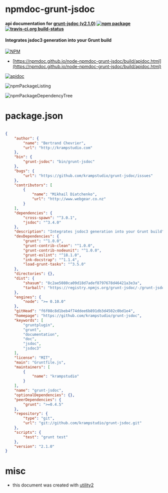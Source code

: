 # npmdoc-grunt-jsdoc

#### api documentation for  [grunt-jsdoc (v2.1.0)](https://github.com/krampstudio/grunt-jsdoc)  [![npm package](https://img.shields.io/npm/v/npmdoc-grunt-jsdoc.svg?style=flat-square)](https://www.npmjs.org/package/npmdoc-grunt-jsdoc) [![travis-ci.org build-status](https://api.travis-ci.org/npmdoc/node-npmdoc-grunt-jsdoc.svg)](https://travis-ci.org/npmdoc/node-npmdoc-grunt-jsdoc)

#### Integrates jsdoc3 generation into your Grunt build

[![NPM](https://nodei.co/npm/grunt-jsdoc.png?downloads=true&downloadRank=true&stars=true)](https://www.npmjs.com/package/grunt-jsdoc)

- [https://npmdoc.github.io/node-npmdoc-grunt-jsdoc/build/apidoc.html](https://npmdoc.github.io/node-npmdoc-grunt-jsdoc/build/apidoc.html)

[![apidoc](https://npmdoc.github.io/node-npmdoc-grunt-jsdoc/build/screenCapture.buildCi.browser.%252Ftmp%252Fbuild%252Fapidoc.html.png)](https://npmdoc.github.io/node-npmdoc-grunt-jsdoc/build/apidoc.html)

![npmPackageListing](https://npmdoc.github.io/node-npmdoc-grunt-jsdoc/build/screenCapture.npmPackageListing.svg)

![npmPackageDependencyTree](https://npmdoc.github.io/node-npmdoc-grunt-jsdoc/build/screenCapture.npmPackageDependencyTree.svg)



# package.json

```json

{
    "author": {
        "name": "Bertrand Chevrier",
        "url": "http://krampstudio.com"
    },
    "bin": {
        "grunt-jsdoc": "bin/grunt-jsdoc"
    },
    "bugs": {
        "url": "https://github.com/krampstudio/grunt-jsdoc/issues"
    },
    "contributors": [
        {
            "name": "Mikhail Diatchenko",
            "url": "http://www.webgear.co.nz"
        }
    ],
    "dependencies": {
        "cross-spawn": "^3.0.1",
        "jsdoc": "^3.4.0"
    },
    "description": "Integrates jsdoc3 generation into your Grunt build",
    "devDependencies": {
        "grunt": "^1.0.0",
        "grunt-contrib-clean": "^1.0.0",
        "grunt-contrib-nodeunit": "^1.0.0",
        "grunt-eslint": "^18.1.0",
        "ink-docstrap": "^1.1.4",
        "load-grunt-tasks": "^3.5.0"
    },
    "directories": {},
    "dist": {
        "shasum": "8c2ae5080ca09d18d7adef8797678d46421a3e3a",
        "tarball": "https://registry.npmjs.org/grunt-jsdoc/-/grunt-jsdoc-2.1.0.tgz"
    },
    "engines": {
        "node": ">= 0.10.0"
    },
    "gitHead": "f6f08c8d1beb4f74ddee6b891db3d4502c0bd1e4",
    "homepage": "https://github.com/krampstudio/grunt-jsdoc",
    "keywords": [
        "gruntplugin",
        "grunt",
        "documentation",
        "doc",
        "jsdoc",
        "jsdoc3"
    ],
    "license": "MIT",
    "main": "Gruntfile.js",
    "maintainers": [
        {
            "name": "krampstudio"
        }
    ],
    "name": "grunt-jsdoc",
    "optionalDependencies": {},
    "peerDependencies": {
        "grunt": ">=0.4.5"
    },
    "repository": {
        "type": "git",
        "url": "git://github.com/krampstudio/grunt-jsdoc.git"
    },
    "scripts": {
        "test": "grunt test"
    },
    "version": "2.1.0"
}
```



# misc
- this document was created with [utility2](https://github.com/kaizhu256/node-utility2)
